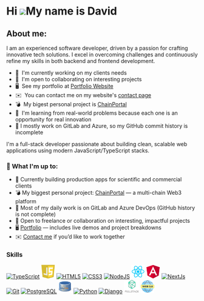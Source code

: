 Hi ![](https://user-images.githubusercontent.com/18350557/176309783-0785949b-9127-417c-8b55-ab5a4333674e.gif)My name is David
====================================================================================================================================
 
About me:  
------------------------------------------- 

I am an experienced software developer, driven by a passion for crafting innovative tech solutions. I excel in overcoming challenges and continuously refine my skills in both backend and frontend development.
 
* 🚀  I'm currently working on my clients needs
* 🤝  I'm open to collaborating on interesting projects
* 🖥️  See my portfolio at [Portfolio Website](https://davidkovacs.vercel.app/)
* ✉️  You can contact me on my website's [contact page](https://davidkovacs.vercel.app/contact/) 
* 💣  My bigest personal project is [ChainPortal](http://davidkovacs.vercel.app/chainportal/) 
* 🧠  I'm learning from real-world problems because each one is an opportunity for real innovation 
* 📌  I mostly work on GitLab and Azure, so my GitHub commit history is incomplete








I'm a full-stack developer passionate about building clean, scalable web applications using modern JavaScript/TypeScript stacks.

### 🔧 What I'm up to:
- 🚀 Currently building production apps for scientific and commercial clients
- 💣 My biggest personal project: [ChainPortal](https://davidkovacs.vercel.app/chainportal/) — a multi-chain Web3 platform
- 📌 Most of my daily work is on GitLab and Azure DevOps (GitHub history is not complete)
- 🤝 Open to freelance or collaboration on interesting, impactful projects
- 🖥️ [Portfolio](https://davidkovacs.vercel.app) — includes live demos and project breakdowns
- ✉️ [Contact me](https://davidkovacs.vercel.app/contact/) if you’d like to work together










### Skills

<p align="left">
<a href="https://www.typescriptlang.org/" target="_blank" rel="noreferrer"><img src="https://raw.githubusercontent.com/danielcranney/readme-generator/main/public/icons/skills/typescript-colored.svg" width="36" height="36" alt="TypeScript" /></a>
<a href="https://www.javascript.com/" target="_blank" rel="noreferrer"><img src="https://github.com/davidkakov111/davidkakov111/blob/c8a4a7667a7c402fb7f37a58f880a1a829997a0e/js.png" width="36" height="36" alt="JavaScript" /></a> 
<a href="https://developer.mozilla.org/en-US/docs/Glossary/HTML5" target="_blank" rel="noreferrer"><img src="https://raw.githubusercontent.com/danielcranney/readme-generator/main/public/icons/skills/html5-colored.svg" width="36" height="36" alt="HTML5" /></a>
<a href="https://www.w3.org/TR/CSS/#css" target="_blank" rel="noreferrer"><img src="https://raw.githubusercontent.com/danielcranney/readme-generator/main/public/icons/skills/css3-colored.svg" width="36" height="36" alt="CSS3" /></a>
<a href="https://nodejs.org/en/" target="_blank" rel="noreferrer"><img src="https://raw.githubusercontent.com/danielcranney/readme-generator/main/public/icons/skills/nodejs-colored.svg" width="36" height="36" alt="NodeJS" /></a>
<a href="https://react.dev/" target="_blank" rel="noreferrer"><img src="https://github.com/davidkakov111/davidkakov111/blob/25275ae6d6f44d433f0212ad2e03fd32b5095f91/react.png" width="36" height="36" alt="React" /></a>
<a href="https://angular.dev/" target="_blank" rel="noreferrer"><img src="https://github.com/davidkakov111/davidkakov111/blob/cf84b3eb1c0af220d185b65ec5f21d9e42ae6d43/ang.png" width="36" height="36" alt="Angular" /></a>
<a href="https://nextjs.org/docs" target="_blank" rel="noreferrer"><img src="https://raw.githubusercontent.com/danielcranney/readme-generator/main/public/icons/skills/nextjs-colored-dark.svg" width="36" height="36" alt="NextJs" /></a>
<a href="https://git-scm.com/" target="_blank" rel="noreferrer"><img src="https://raw.githubusercontent.com/danielcranney/readme-generator/main/public/icons/skills/git-colored.svg" width="36" height="36" alt="Git" /></a>
<a href="https://www.postgresql.org/" target="_blank" rel="noreferrer"><img src="https://raw.githubusercontent.com/danielcranney/readme-generator/main/public/icons/skills/postgresql-colored.svg" width="36" height="36" alt="PostgreSQL" /></a>
<a href="https://www.mysql.com/" target="_blank" rel="noreferrer"><img src="https://github.com/davidkakov111/davidkakov111/blob/25275ae6d6f44d433f0212ad2e03fd32b5095f91/mysql.png" width="36" height="36" alt="MySQL" /></a>
<a href="https://www.python.org/" target="_blank" rel="noreferrer"><img src="https://raw.githubusercontent.com/danielcranney/readme-generator/main/public/icons/skills/python-colored.svg" width="36" height="36" alt="Python" /></a>
<a href="https://www.djangoproject.com/" target="_blank" rel="noreferrer"><img src="https://raw.githubusercontent.com/danielcranney/readme-generator/main/public/icons/skills/django-colored-dark.svg" width="36" height="36" alt="Django" /></a>
<a href="#" target="_blank" rel="noreferrer"><img src="https://github.com/davidkakov111/davidkakov111/blob/369d219c32c2ed6b862529257af917b983a79209/download-removebg-preview.png" width="40" height="36" alt="FullStack"/></a>
<a href="#" target="_blank" rel="noreferrer"><img src="https://github.com/davidkakov111/davidkakov111/blob/2191eeb84a83978935bff54c588f293fabafd5a7/web3-icon.webp" width="36" height="36" alt="Web3"/></a>
</p>
